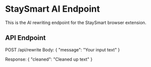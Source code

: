 # StaySmart AI Endpoint

This is the AI rewriting endpoint for the StaySmart browser extension.

## API Endpoint
POST /api/rewrite
Body:
{
  "message": "Your input text"
}

Response:
{
  "cleaned": "Cleaned up text"
}
